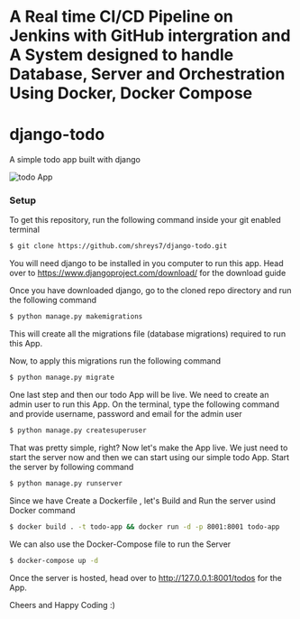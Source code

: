 # A Real time CI/CD Pipeline on Jenkins with GitHub intergration and A System designed to handle Database, Server and Orchestration Using Docker, Docker Compose
# django-todo
A simple todo app built with django

![todo App](https://raw.githubusercontent.com/shreys7/django-todo/develop/staticfiles/todoApp.png)
### Setup
To get this repository, run the following command inside your git enabled terminal
```bash
$ git clone https://github.com/shreys7/django-todo.git
```
You will need django to be installed in you computer to run this app. Head over to https://www.djangoproject.com/download/ for the download guide

Once you have downloaded django, go to the cloned repo directory and run the following command

```bash
$ python manage.py makemigrations
```

This will create all the migrations file (database migrations) required to run this App.

Now, to apply this migrations run the following command
```bash
$ python manage.py migrate
```

One last step and then our todo App will be live. We need to create an admin user to run this App. On the terminal, type the following command and provide username, password and email for the admin user
```bash
$ python manage.py createsuperuser
```

That was pretty simple, right? Now let's make the App live. We just need to start the server now and then we can start using our simple todo App. Start the server by following command

```bash
$ python manage.py runserver
```
Since we have Create a Dockerfile , let's Build and Run the server usind Docker command
```bash
$ docker build . -t todo-app && docker run -d -p 8001:8001 todo-app
```

We can also use the Docker-Compose file to run the Server
```bash
$ docker-compose up -d
```

Once the server is hosted, head over to http://127.0.0.1:8001/todos for the App.

Cheers and Happy Coding :)
